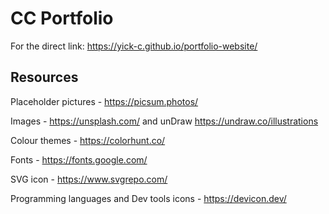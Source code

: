 # CC Portfolio
For the direct link: https://yick-c.github.io/portfolio-website/

## Resources
Placeholder pictures - https://picsum.photos/

Images - https://unsplash.com/ and unDraw https://undraw.co/illustrations

Colour themes - https://colorhunt.co/

Fonts - https://fonts.google.com/

SVG icon - https://www.svgrepo.com/

Programming languages and Dev tools icons - https://devicon.dev/
